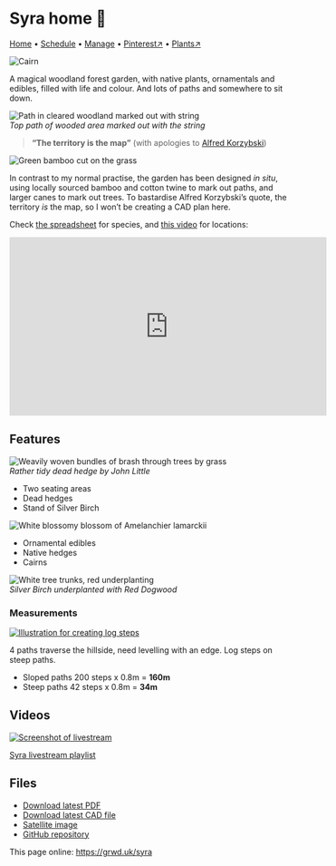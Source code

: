 # Syra home 🏡

[Home](https://grwd.uk/syra/) • [Schedule](https://grwd.uk/syra/schedule) • [Manage](https://grwd.uk/syra/manage) • [Pinterest↗](https://pinterest.co.uk/NatureWorksGarden/syra) • [Plants↗](https://bit.ly/syra-plants)

![Cairn](https://res.cloudinary.com/growdigital/image/upload/w_320/v1681485848/syra/beech-cairn.jpg)

A magical woodland forest garden, with native plants, ornamentals and edibles, filled with life and colour. And lots of paths and somewhere to sit down.

![Path in cleared woodland marked out with string](https://res.cloudinary.com/growdigital/image/upload/w_320/v1681483106/syra/top-path.jpg)  
_Top path of wooded area marked out with the string_

> **“The territory is the map”** (with apologies to [Alfred Korzybski](https://en.wikipedia.org/wiki/Map%E2%80%93territory_relation))

![Green bamboo cut on the grass](https://res.cloudinary.com/growdigital/image/upload/w_320/v1681487160/syra/green-bamboo-cut.jpg)

In contrast to my normal practise, the garden has been designed _in situ_, using locally sourced bamboo and cotton twine to mark out paths, and larger canes to mark out trees. To bastardise Alfred Korzybski’s quote, the territory _is_ the map, so I won’t be creating a CAD plan here.

Check [the spreadsheet](https://bit.ly/syra-plants) for species, and [this video](https://www.youtube.com/watch?v=3cSX0Jp6tLo) for locations:

<iframe width="560" height="315" src="https://www.youtube.com/embed/3cSX0Jp6tLo" title="YouTube video player" frameborder="0" allow="accelerometer; autoplay; clipboard-write; encrypted-media; gyroscope; picture-in-picture; web-share" allowfullscreen></iframe>

## Features

![Weavily woven bundles of brash through trees by grass](https://res.cloudinary.com/growdigital/image/upload/w_320/v1588061045/john-little-dead-hedge.jpg)  
_Rather tidy dead hedge by John Little_

* Two seating areas
* Dead hedges
* Stand of Silver Birch

![White blossomy blossom of Amelanchier lamarckii](https://res.cloudinary.com/growdigital/image/upload/w_320/v1681545939/amelanchier-lamarckii-180415.jpg)

* Ornamental edibles
* Native hedges
* Cairns

![White tree trunks, red underplanting](https://res.cloudinary.com/growdigital/image/upload/w_320/v1681487728/syra/silver-birch-red-dogwood.jpg)  
_Silver Birch underplanted with Red Dogwood_

### Measurements

[![Illustration for creating log steps](https://res.cloudinary.com/growdigital/image/upload/w_320/v1653037103/clifftop/log-steps.jpg)](https://res.cloudinary.com/growdigital/image/upload/v1653037103/clifftop/log-steps.jpg)

4 paths traverse the hillside, need levelling with an edge. Log steps on steep paths.

* Sloped paths 200 steps x 0.8m = **160m**
* Steep paths 42 steps x 0.8m = **34m**

## Videos

[![Screenshot of livestream](https://res.cloudinary.com/growdigital/image/upload/w_320/v1638362351/clifftop/clifftop-livestream.jpg)](https://bit.ly/syra-playlist)

[Syra livestream playlist](https://bit.ly/syra-playlist)

## Files

* [Download latest PDF](https://codeberg.org/natureworks/syra/raw/branch/main/syra.pdf)
* [Download latest CAD file](https://codeberg.org/natureworks/syra/src/branch/main/syra.dxf)
* [Satellite image](https://codeberg.org/natureworks/syra/raw/branch/main/satellite.jpg)
* [GitHub repository](https://codeberg.org/natureworks/syra)

This page online: <https://grwd.uk/syra>

